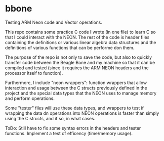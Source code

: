 # bbone
Testing ARM Neon code and Vector operations.

This repo contains some practice C code I wrote (in one file) to learn C so that I could interact with the NEON. The rest of the code is header files containing the definitions or various linear algebra data structures and the definitions of various functions that can be performe don them.

The purpose of the repo is not only to save the code, but also to quickly transfer code between the Beagle Bone and my machine so that it can be compiled and tested (since it requires the ARM NEON headers and the processor itself to function).

Furthermore, I include "neon wrappers": function wrappers that allow interaction and usage between the C structs previously defined in the project and the special data types that the NEON uses to manage memory and perform operations. 

Some "tester" files will use these data types, and wrappers to test if wrapping the data dn operations into NEON operations is faster than simply using the C structs, and if so, in what cases.

ToDo:
Still have to fix some syntax errors in the headers and tester functions. 
Implement a test of efficency (time/memory usage). 
